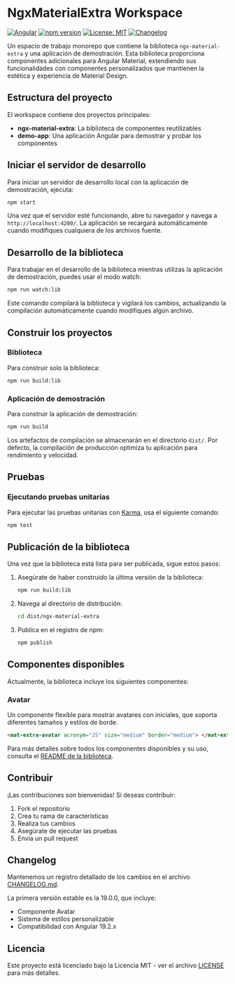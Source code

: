 # NgxMaterialExtra Workspace

[![Angular](https://img.shields.io/badge/Angular-19.2.0-dd0031.svg)](https://angular.io/)
[![npm version](https://badge.fury.io/js/ngx-material-extra.svg)](https://www.npmjs.com/package/ngx-material-extra)
[![License: MIT](https://img.shields.io/badge/License-MIT-yellow.svg)](https://opensource.org/licenses/MIT)
[![Changelog](https://img.shields.io/badge/changelog-19.0.0-blue.svg)](./CHANGELOG.md)

Un espacio de trabajo monorepo que contiene la biblioteca `ngx-material-extra` y una aplicación de demostración. Esta biblioteca proporciona componentes adicionales para Angular Material, extendiendo sus funcionalidades con componentes personalizados que mantienen la estética y experiencia de Material Design.

## Estructura del proyecto

El workspace contiene dos proyectos principales:

- **ngx-material-extra**: La biblioteca de componentes reutilizables
- **demo-app**: Una aplicación Angular para demostrar y probar los componentes

## Iniciar el servidor de desarrollo

Para iniciar un servidor de desarrollo local con la aplicación de demostración, ejecuta:

```bash
npm start
```

Una vez que el servidor esté funcionando, abre tu navegador y navega a `http://localhost:4200/`. La aplicación se recargará automáticamente cuando modifiques cualquiera de los archivos fuente.

## Desarrollo de la biblioteca

Para trabajar en el desarrollo de la biblioteca mientras utilizas la aplicación de demostración, puedes usar el modo watch:

```bash
npm run watch:lib
```

Este comando compilará la biblioteca y vigilará los cambios, actualizando la compilación automáticamente cuando modifiques algún archivo.

## Construir los proyectos

### Biblioteca

Para construir solo la biblioteca:

```bash
npm run build:lib
```

### Aplicación de demostración

Para construir la aplicación de demostración:

```bash
npm run build
```

Los artefactos de compilación se almacenarán en el directorio `dist/`. Por defecto, la compilación de producción optimiza tu aplicación para rendimiento y velocidad.

## Pruebas

### Ejecutando pruebas unitarias

Para ejecutar las pruebas unitarias con [Karma](https://karma-runner.github.io), usa el siguiente comando:

```bash
npm test
```

## Publicación de la biblioteca

Una vez que la biblioteca está lista para ser publicada, sigue estos pasos:

1. Asegúrate de haber construido la última versión de la biblioteca:

   ```bash
   npm run build:lib
   ```

2. Navega al directorio de distribución:

   ```bash
   cd dist/ngx-material-extra
   ```

3. Publica en el registro de npm:
   ```bash
   npm publish
   ```

## Componentes disponibles

Actualmente, la biblioteca incluye los siguientes componentes:

### Avatar

Un componente flexible para mostrar avatares con iniciales, que soporta diferentes tamaños y estilos de borde.

```html
<mat-extra-avatar acronym="JS" size="medium" border="medium"> </mat-extra-avatar>
```

Para más detalles sobre todos los componentes disponibles y su uso, consulta el [README de la biblioteca](./projects/ngx-material-extra/README.md).

## Contribuir

¡Las contribuciones son bienvenidas! Si deseas contribuir:

1. Fork el repositorio
2. Crea tu rama de características
3. Realiza tus cambios
4. Asegúrate de ejecutar las pruebas
5. Envía un pull request

## Changelog

Mantenemos un registro detallado de los cambios en el archivo [CHANGELOG.md](./CHANGELOG.md).

La primera versión estable es la 19.0.0, que incluye:

- Componente Avatar
- Sistema de estilos personalizable
- Compatibilidad con Angular 19.2.x

## Licencia

Este proyecto está licenciado bajo la Licencia MIT - ver el archivo [LICENSE](./LICENSE) para más detalles.

